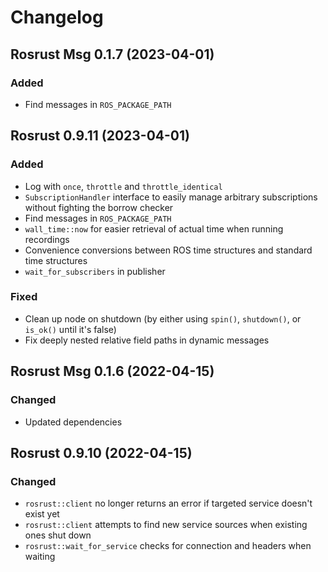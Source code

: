 # Changelog

## Rosrust Msg 0.1.7 (2023-04-01)
### Added
- Find messages in `ROS_PACKAGE_PATH`

## Rosrust 0.9.11 (2023-04-01)
### Added
- Log with `once`, `throttle` and `throttle_identical`
- `SubscriptionHandler` interface to easily manage arbitrary subscriptions without fighting the borrow checker
- Find messages in `ROS_PACKAGE_PATH`
- `wall_time::now` for easier retrieval of actual time when running recordings
- Convenience conversions between ROS time structures and standard time structures
- `wait_for_subscribers` in publisher
### Fixed
- Clean up node on shutdown (by either using `spin()`, `shutdown()`, or `is_ok()` until it's false)
- Fix deeply nested relative field paths in dynamic messages

## Rosrust Msg 0.1.6 (2022-04-15)
### Changed
- Updated dependencies

## Rosrust 0.9.10 (2022-04-15)
### Changed
- `rosrust::client` no longer returns an error if targeted service doesn't exist yet
- `rosrust::client` attempts to find new service sources when existing ones shut down
- `rosrust::wait_for_service` checks for connection and headers when waiting
